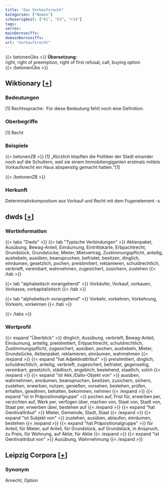 ```yaml
---
title: "das Vorkaufsrecht"
kategorien: ["Nomen"]
schwierigkeit: ["k1", "h3", "r14"]
tags:
series:
mainDornseiffs:
domainDornseiffs:
url: "Vorkaufsrecht"
---
```


{{< betonenÜbs >}}
**Übersetzung:**  
right, right of preemption, right of first refusal, call, buying option  
{{< /betonenÜbs >}}

## Wiktionary [[+](https://de.wiktionary.org/wiki/Vorkaufsrecht)]

### Bedeutungen
[1] Rechtssprache:  Für diese Bedeutung fehlt noch eine Definition.  

### Oberbegriffe
[1] Recht  

### Beispiele
{{< betonenZB >}}
[1] „Kürzlich klopften die Politiker der Stadt einander noch auf die Schultern, weil sie einem Immobiliengiganten erstmals mittels Vorkaufsrecht ein Haus abspenstig gemacht hatten.“[1]  

{{< /betonenZB >}}
### Herkunft
Determinativkompositum aus Vorkauf und Recht mit dem Fugenelement -s  



## dwds [[+](https://www.dwds.de/wb/Vorkaufsrecht)]

### Wortinformation
{{< tabs "Dwds" >}}
{{< tab "Typische Verbindungen" >}}
Aktienpaket, Ausübung, Bewag-Anteil, Einräumung, Eintrittskarte, Erbpachtrecht, Grundstück, Grundstücke, Mieter, Mietvertrag, Zustimmungspflicht, anteilig, aushebeln, ausüben, beanspruchen, befristet, besitzen, dinglich, einräumen, gesetzlich, pochen, preislimitiert, reklamieren, schuldrechtlich, verbrieft, vereinbart, wahrnehmen, zugesichert, zusichern, zustehen
{{< /tab >}}

{{< tab "alphabetisch vorangehend" >}}
Vorkäufer, Vorkauf, vorkauen, Vorkasse, vorkapitalistisch
{{< /tab >}}

{{< tab "alphabetisch vorangehend" >}}
Vorkehr, vorkehren, Vorkehrung, Vorkeim, vorkeimen
{{< /tab >}}

{{< /tabs >}}

### Wortprofil
{{< expand "Überblick" >}} dinglich, Ausübung, verbrieft, Bewag-Anteil, Einräumung, anteilig, preislimitiert, Erbpachtrecht, schuldrechtlich, Zustimmungspflicht, zugesichert, ausüben, pochen, aushebeln, Mieter, Grundstücke, Aktienpaket, reklamieren, einräumen, wahrnehmen {{< /expand >}}
{{< expand "hat Adjektivattribut" >}} preislimitiert, dinglich, schuldrechtlich, anteilig, verbrieft, zugesichert, befristet, gegenseitig, vereinbart, gesetzlich, städtisch, angeblich, bestehend, staatlich, solch {{< /expand >}}
{{< expand "ist Akk./Dativ-Objekt von" >}} ausüben, wahrnehmen, einräumen, beanspruchen, besitzen, zusichern, sichern, zustehen, erwerben, nutzen, genießen, vorsehen, bestehen, prüfen, erhalten, gewähren, behalten, bekommen, nehmen {{< /expand >}}
{{< expand "ist in Präpositionalgruppe" >}} pochen auf, Frist für, erwerben per, verzichten auf, Werk per, verfügen über, machen von, Staat von, Stadt von, Staat per, erwerben über, bestehen auf {{< /expand >}}
{{< expand "hat Genitivattribut" >}} Mieter, Gemeinde, Stadt, Staat {{< /expand >}}
{{< expand "ist Subjekt von" >}} zustehen, ausüben, ablaufen, einräumen, bestehen {{< /expand >}}
{{< expand "hat Präpositionalgruppe" >}} für Anteil, für Mieter, auf Anteil, für Grundstück, auf Grundstück, in Anspruch, zu Preis, für Wohnung, auf Aktie, für Aktie {{< /expand >}}
{{< expand "ist Genitivattribut von" >}} Ausübung, Wahrnehmung {{< /expand >}}

## Leipzig Corpora [[+](https://corpora.uni-leipzig.de/en/res?word=Vorkaufsrecht&corpusId=deu_newscrawl-public_2018)]


### Synonym
Anrecht, Option

